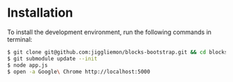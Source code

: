 # Installation

To install the development environment, run the following commands in terminal:

```bash
$ git clone git@github.com:jiggliemon/blocks-bootstrap.git && cd blocks-bootstrap
$ git submodule update --init
$ node app.js
$ open -a Google\ Chrome http://localhost:5000
```


